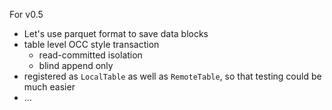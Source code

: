 
For v0.5
- Let's use parquet format to save data blocks 
- table level OCC style transaction 
    - read-committed isolation
    - blind append only
- registered as `LocalTable` as well as `RemoteTable`, so that testing could be much easier
- ...
